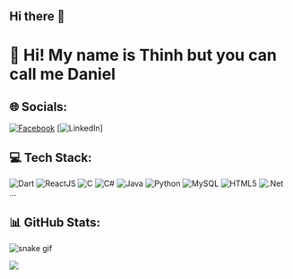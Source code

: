 ## Hi there 👋
# 👋 Hi! My name is Thinh but you can call me Daniel

## 🌐 Socials:
[![Facebook](https://img.shields.io/badge/Facebook-1877F2?style=for-the-badge&logo=facebook&logoColor=white)](https://facebook.com/doletruongthinh)
[![LinkedIn](https://img.shields.io/badge/LinkedIn-0A66C2?style=for-the-badge&logo=linkedin&logoColor=white)]

## 💻 Tech Stack:
![Dart](https://img.shields.io/badge/-Dart-0175C2?style=flat-square&logo=dart&logoColor=white)
![ReactJS](https://img.shields.io/badge/-React-20232A?style=flat-square&logo=react&logoColor=61DAFB)
![C](https://img.shields.io/badge/-C-00599C?style=flat-square&logo=c&logoColor=white)
![C#](https://img.shields.io/badge/-C%23-239120?style=flat-square&logo=c-sharp&logoColor=white)
![Java](https://img.shields.io/badge/-Java-007396?style=flat-square&logo=java&logoColor=white)
![Python](https://img.shields.io/badge/-Python-3776AB?style=flat-square&logo=python&logoColor=white)
![MySQL](https://img.shields.io/badge/-MySQL-4479A1?style=flat-square&logo=mysql&logoColor=white)
![HTML5](https://img.shields.io/badge/-HTML5-E34F26?style=flat-square&logo=html5&logoColor=white)
![.Net](https://img.shields.io/badge/-.NET-512BD4?style=flat-square&logo=dotnet&logoColor=white)
...

## 📊 GitHub Stats:
![snake gif](https://github.com/mavuong3112/mavuong3112/blob/output/github-contribution-grid-snake.svg)

![](https://github-readme-stats.vercel.app/api/top-langs/?username=mavuong3112&layout=compact&theme=dark)


<!--
**mavuong3112/mavuong3112** is a ✨ _special_ ✨ repository because its `README.md` (this file) appears on your GitHub profile.

Here are some ideas to get you started:

- 🔭 I’m currently working on ...
- 🌱 I’m currently learning ...
- 👯 I’m looking to collaborate on ...
- 🤔 I’m looking for help with ...
- 💬 Ask me about ...
- 📫 How to reach me: ...
- 😄 Pronouns: ...
- ⚡ Fun fact: ...
-->
